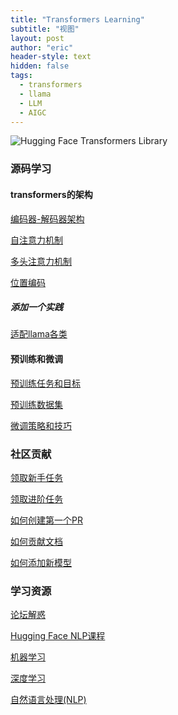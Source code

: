 ```yaml
---
title: "Transformers Learning"
subtitle: "视图"
layout: post
author: "eric"
header-style: text
hidden: false
tags:
  - transformers
  - llama
  - LLM
  - AIGC
---
```


![Hugging Face Transformers Library](https://camo.githubusercontent.com/19694a747faa4c55cbdb1cab99086099c6cf961930712f87ab3469e9bf706a4f/68747470733a2f2f68756767696e67666163652e636f2f64617461736574732f68756767696e67666163652f646f63756d656e746174696f6e2d696d616765732f7261772f6d61696e2f7472616e73666f726d6572732d6c6f676f2d6c696768742e737667)

### 源码学习

#### transformers的架构

[编码器-解码器架构](./tutorials/encoding_decoding.md)

[自注意力机制](./tutorials/self_attention.md)

[多头注意力机制](./tutorials/multi_head_attention.md)

[位置编码](./tutorials/positional_encoding.md)

#####  添加一个实践

[适配llama各类](./tutorials/transformers_model_code.md)

#### 预训练和微调

[预训练任务和目标]()

[预训练数据集]()

[微调策略和技巧]()

### 社区贡献

[领取新手任务](https://github.com/huggingface/transformers/contribute)

[领取进阶任务](https://github.com/huggingface/transformers/labels/Good%20Second%20Issue)

[如何创建第一个PR](https://github.com/huggingface/transformers/labels/Good%20Second%20Issue)

[如何贡献文档](https://github.com/huggingface/transformers/tree/main/docs)

[如何添加新模型](https://huggingface.co/docs/transformers/v4.40.2/en/add_new_model)

### 学习资源

[论坛解惑](https://discuss.huggingface.co/)

[Hugging Face NLP课程](https://huggingface.co/learn/nlp-course/chapter0/1?fw=pt)

[机器学习](tutorials/machine_learning.md)

[深度学习](tutorials/deep_learning.md)

[自然语言处理(NLP)](tutorials/natural_language_processing.md)
